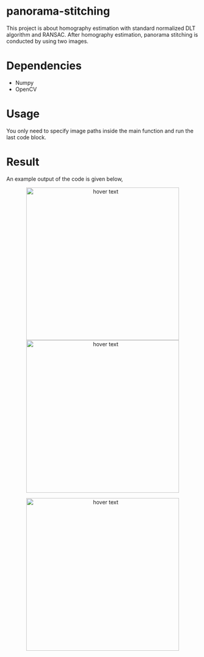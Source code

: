 # panorama-stitching

This project is about homography estimation with standard normalized DLT algorithm and RANSAC. After homography estimation, panorama stitching is conducted by using two images.

# Dependencies

 - Numpy
 - OpenCV

# Usage

You only need to specify image paths inside the main function and run the last code block.

# Result

An example output of the code is given below,

<p align="center">
  <img src="https://github.com/artykov1511/panorama-stitching/blob/main/images/35.jpg" width="400" title="hover text">
  <img src="https://github.com/artykov1511/panorama-stitching/blob/main/images/36.jpg" width="400" title="hover text">
</p>

<p align="center">
  <img src="https://github.com/artykov1511/panorama-stitching/blob/main/images/out.jpg" width="400" title="hover text">
</p>
